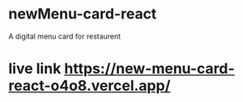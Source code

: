 # newMenu-card-react
A digital menu card for restaurent 
# live link https://new-menu-card-react-o4o8.vercel.app/
